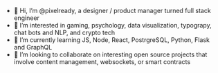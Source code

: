- 👋 Hi, I’m @pixelready, a designer / product manager turned full stack engineer
- 👀 I’m interested in gaming, psychology, data visualization, typograpy, chat bots and NLP, and crypto tech
- 🌱 I’m currently learning JS, Node, React, PostrgreSQL, Python, Flask and GraphQL
- 💞️ I’m looking to collaborate on interesting open source projects that involve content management, websockets, or smart contracts
